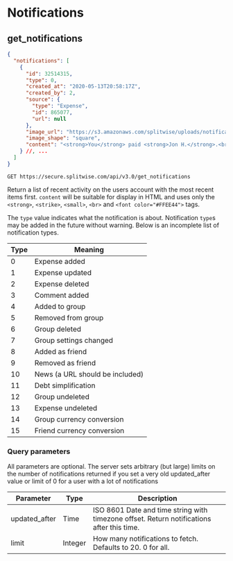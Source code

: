 # Notifications

## get_notifications

```json
{
  "notifications": [
    {
      "id": 32514315,
      "type": 0,
      "created_at": "2020-05-13T20:58:17Z",
      "created_by": 2,
      "source": {
        "type": "Expense",
        "id": 865077,
        "url": null
      },
      "image_url": "https://s3.amazonaws.com/splitwise/uploads/notifications/v2/0-venmo.png",
      "image_shape": "square",
      "content": "<strong>You</strong> paid <strong>Jon H.</strong>.<br><font color=\"#5bc5a7\">You paid $23.45</font>"
    } //, ...
  ]
}
```

`GET https://secure.splitwise.com/api/v3.0/get_notifications`

Return a list of recent activity on the users account with the most recent items first. `content` will be suitable for display in HTML and uses only the `<strong>`, `<strike>`, `<small>`, `<br>` and `<font color="#FFEE44">` tags.

The `type` value indicates what the notification is about. Notification `type`s may be added in the future without warning. Below is an incomplete list of notification types.

Type | Meaning
---- | -------
0    | Expense added
1    | Expense updated
2    | Expense deleted
3    | Comment added
4    | Added to group
5    | Removed from group
6    | Group deleted
7    | Group settings changed
8    | Added as friend
9    | Removed as friend
10   | News (a URL should be included)
11   | Debt simplification
12   | Group undeleted
13   | Expense undeleted
14   | Group currency conversion
15   | Friend currency conversion

### Query parameters

<aside class="notice">All parameters are optional. The server sets arbitrary (but large) limits on the number of notifications returned if you set a very old updated_after value or limit of 0 for a user with a lot of notifications</aside>

Parameter | Type | Description
--------- | ---- | -----------
updated_after | Time   | ISO 8601 Date and time string with timezone offset. Return notifications after this time.
limit  				| Integer | How many notifications to fetch. Defaults to 20. 0 for all.
